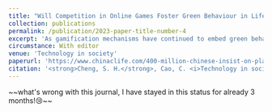 ```yaml
---
title: "Will Competition in Online Games Foster Green Behaviour in Life? The Relationship Between Gamification Affordances and Engagement in Green Behaviours."
collection: publications
permalink: /publication/2023-paper-title-number-4
excerpt: 'As gamification mechanisms have continued to embed green behaviours, users of Ant Forest—a pioneer in gamification systems in China—have begun to show unexpected reactions. This paper explored the psychological mechanisms influencing users’ participation in green behaviours in the new Ant Forest scenarios from the perspective of user psychology in combination with gamification affordances and cognitive evaluation theory. '
circumstance: With editor
venue: 'Technology in society'
paperurl: 'https://www.chinaclife.com/400-million-chinese-insist-on-planting-trees-on-mobiles-ant-forest-alipay-2019/'
citation: '<strong>Cheng, S. H.</strong>, Cao, C. <i>Technology in society (SSCI Q1, If=9.2)</i>, With editor.'
---
```



<p> ~~what's wrong with this journal, I have stayed in this status for already 3 months!😢~~ </p>

